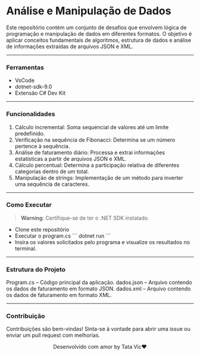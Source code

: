 # Análise e Manipulação de Dados
Este repositório contém um conjunto de desafios que envolvem lógica de programação e manipulação de dados em diferentes formatos. O objetivo é aplicar conceitos fundamentais de algoritmos, estrutura de dados e análise de informações extraídas de arquivos JSON e XML.

---

### Ferramentas
- VsCode
- dotnet-sdk-9.0
- Extensão C# Dev Kit
  
 ---
 
### Funcionalidades
1. Cálculo incremental: Soma sequencial de valores até um limite predefinido.
2. Verificação na sequência de Fibonacci: Determina se um número pertence à sequência.
3. Análise de faturamento diário: Processa e extrai informações estatísticas a partir de arquivos JSON e XML.
4. Cálculo percentual: Determina a participação relativa de diferentes categorias dentro de um total.
5. Manipulação de strings: Implementação de um método para inverter uma sequência de caracteres.

---

### Como Executar
> **Warning**: Certifique-se de ter o .NET SDK instalado.
- Clone este repositório
- Executar o program.cs
´´´
dotnet run
´´´
- Insira os valores solicitados pelo programa e visualize os resultados no terminal.

---

### Estrutura do Projeto
Program.cs – Código principal da aplicação.
dados.json – Arquivo contendo os dados de faturamento em formato JSON.
dados.xml – Arquivo contendo os dados de faturamento em formato XML.

---

### Contribuição
Contribuições são bem-vindas! Sinta-se à vontade para abrir uma issue ou enviar um pull request com melhorias.



<p align="center">Desenvolvido com amor by Tata Vic❤️</p>
